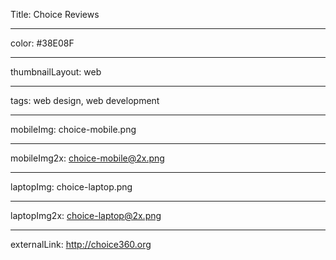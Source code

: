 Title: Choice Reviews

----

color: #38E08F

----

thumbnailLayout: web

----

tags: web design, web development

----

mobileImg: choice-mobile.png

----

mobileImg2x: choice-mobile@2x.png

----

laptopImg: choice-laptop.png

----

laptopImg2x: choice-laptop@2x.png

----

externalLink: http://choice360.org
